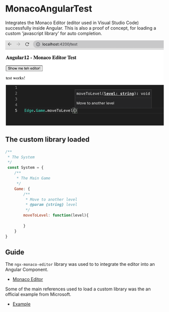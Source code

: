 # MonacoAngularTest

Integrates the Monaco Editor (editor used in Visual Studio Code) successfully inside Angular. This is also a proof of concept, for loading a custom 'javascript library' for auto completion.

<img src="https://raw.githubusercontent.com/Thisura98/monaco-angular-test/master/res/Screenshot1.png">

## The custom library loaded

```js
/**
 * The System
 */
 const System = {
    /**
     * The Main Game
     */
    Game: {
        /**
         * Move to another level
         * @param {string} level 
         */
        moveToLevel: function(level){

        }
    }
}
```

## Guide

The `ngx-monaco-editor` library was used to to integrate the editor into an Angular Component.

- [Monaco Editor](https://github.com/materiahq/ngx-monaco-editor)

Some of the main references used to load a custom library was the an official example from Microsoft.

- [Example](https://microsoft.github.io/monaco-editor/playground.html#extending-language-services-configure-javascript-defaults)
